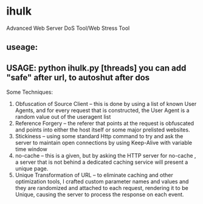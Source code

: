ihulk
=====

Advanced Web Server DoS Tool/Web Stress Tool

useage:
---------------------------------------------------
USAGE: python ihulk.py [threads] <url>
you can add "safe" after url, to autoshut after dos
---------------------------------------------------

Some Techniques:
1. Obfuscation of Source Client – this is done by using a list of known User Agents, and for every request that is constructed, the User Agent is a random value out of the useragent list
2. Reference Forgery – the referer that points at the request is obfuscated and points into either the host itself or some major prelisted websites.
3. Stickiness – using some standard Http command to try and ask the server to maintain open connections by using Keep-Alive with variable time window
4. no-cache – this is a given, but by asking the HTTP server for no-cache , a server that is not behind a dedicated caching service will present a unique page.
5. Unique Transformation of URL – to eliminate caching and other optimization tools, I crafted custom parameter names and values and they are randomized and attached to each request, rendering it to be Unique, causing the server to process the response on each event.
